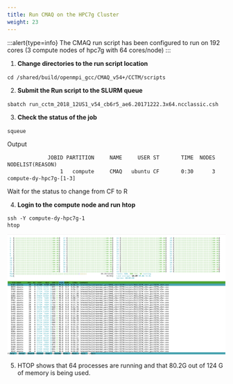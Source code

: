 ```yaml
---
title: Run CMAQ on the HPC7g Cluster
weight: 23
---
```


:::alert{type=info}
The CMAQ run script has been configured to run on 192 cores (3 compute nodes of hpc7g with 64 cores/node)
:::


1. **Change directories to the run script location**

`cd /shared/build/openmpi_gcc/CMAQ_v54+/CCTM/scripts`


2. **Submit the Run script to the SLURM queue**

`sbatch run_cctm_2018_12US1_v54_cb6r5_ae6.20171222.3x64.ncclassic.csh`

3. **Check the status of the job**

`squeue`

Output

```
             JOBID PARTITION     NAME     USER ST       TIME  NODES NODELIST(REASON)
                 1   compute     CMAQ   ubuntu CF       0:30      3 compute-dy-hpc7g-[1-3]
```

Wait for the status to change from CF to R

4. **Login to the compute node and run htop**

```
ssh -Y compute-dy-hpc7g-1
htop
```

![ec2-user](/static/images/2-run-cmaq-htop.png)

5. HTOP shows that 64 processes are running and that 80.2G out of 124 G of memory is being used.
